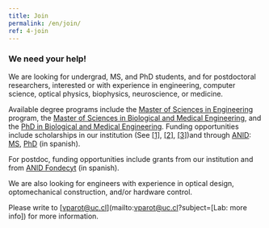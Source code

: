```yaml
---
title: Join
permalink: /en/join/
ref: 4-join
---
```


### We need your help!
We are looking for undergrad, MS, and PhD students, and for postdoctoral researchers, interested or with experience in engineering, computer science, optical physics, biophysics, neuroscience, or medicine. 

Available degree programs include the [Master of Sciences in Engineering](https://www.ing.uc.cl/en/programas-de-estudio/postgrado/magister-ciencias-la-ingenieria/) program, the [Master of Sciences in Biological and Medical Engineering](https://ingenieriabiologicaymedica.uc.cl/en/study-programs/graduate/msc-in-biological-and-medical-engineering/curriculum#curriculum), and the [PhD in Biological and Medical Engineering](https://ingenieriabiologicaymedica.uc.cl/en/study-programs/graduate/phd-in-biological-and-medical-engineering/curriculum). Funding opportunities include scholarships in our institution (See [[1]](https://www.ing.uc.cl/en/programas-de-estudio/postgrado/magister-ciencias-la-ingenieria/costos-y-becas/), [[2]](https://ingenieriabiologicaymedica.uc.cl/en/study-programs/graduate/msc-in-biological-and-medical-engineering/fees-and-scholarships), [[3]](https://ingenieriabiologicaymedica.uc.cl/en/study-programs/graduate/phd-in-biological-and-medical-engineering/fees-and-scholarships))and through [ANID](https://www.anid.cl/): [MS](https://www.anid.cl/capital-humano/magister-nacional/), [PhD](https://www.anid.cl/capital-humano/doctorado-nacional/) (in spanish).

For postdoc, funding opportunities include grants from our institution and from [ANID Fondecyt](https://www.anid.cl/proyectos-de-investigacion/fondecyt-postdoctorado/) (in spanish). 

We are also looking for engineers with experience in optical design, optomechanical construction, and/or hardware control.

Please write to [vparot@uc.cl](mailto:vparot@uc.cl?subject=[Lab: more info]) for more information.

